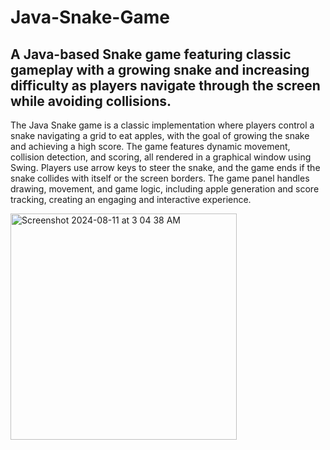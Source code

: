 # Java-Snake-Game


## A Java-based Snake game featuring classic gameplay with a growing snake and increasing difficulty as players navigate through the screen while avoiding collisions.

The Java Snake game is a classic implementation where players control a snake navigating a grid to eat apples, with the goal of growing the snake and achieving a high score. The game features dynamic movement, collision detection, and scoring, all rendered in a graphical window using Swing. Players use arrow keys to steer the snake, and the game ends if the snake collides with itself or the screen borders. The game panel handles drawing, movement, and game logic, including apple generation and score tracking, creating an engaging and interactive experience.


<img width="362" alt="Screenshot 2024-08-11 at 3 04 38 AM" src="https://github.com/user-attachments/assets/2b02cfc9-7e9b-4483-a883-f198e2bcdc9f">


